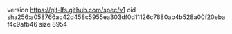 version https://git-lfs.github.com/spec/v1
oid sha256:a058766ac42d458c5955ea303df0d11126c7880ab4b528a00f20ebaf4c9afb46
size 8954
